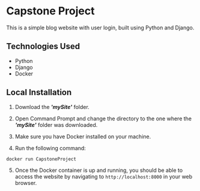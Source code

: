 # Capstone Project #
This is a simple blog website with user login, built using Python and Django.

## Technologies Used ##
- Python
- Django
- Docker

## Local Installation ##
1. Download the ***'mySite'*** folder.

2. Open Command Prompt and change the directory to the one where the ***'mySite'*** folder was downloaded.

3. Make sure you have Docker installed on your machine.

4. Run the following command:

```
docker run CapstoneProject
```
5. Once the Docker container is up and running, you should be able to access the website by navigating to `http://localhost:8000` in your web browser.
